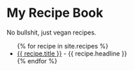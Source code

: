 # My Recipe Book

No bullshit, just vegan recipes.

<ul>
  {% for recipe in site.recipes %}
    <li>
      <a href="{{ recipe.url }}">{{ recipe.title }}</a>
      - {{ recipe.headline }}
    </li>
  {% endfor %}
</ul>
